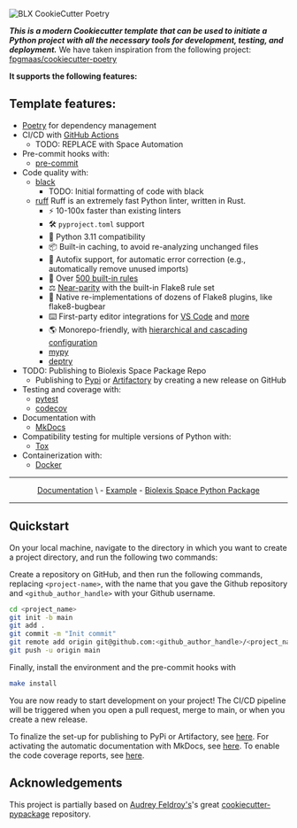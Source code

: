 ![BLX CookieCutter Poetry]("static//images/cookie-3.png" "BLX CookieCutter Poetry")

<!---
[![Release](https://img.shields.io/github/v/release/fpgmaas/cookiecutter-poetry)](https://pypi.org/project/cookiecutter-poetry/)
[![Build status](https://img.shields.io/github/actions/workflow/status/fpgmaas/cookiecutter-poetry/main.yml?branch=main)](https://github.com/fpgmaas/cookiecutter-poetry/actions/workflows/main.yml?query=branch%3Amain)
[![Supported Python versions](https://img.shields.io/pypi/pyversions/cookiecutter-poetry)](https://pypi.org/project/cookiecutter-poetry/)
[![Docs](https://img.shields.io/badge/docs-gh--pages-blue)](https://fpgmaas.github.io/cookiecutter-poetry/)
[![License](https://img.shields.io/github/license/fpgmaas/cookiecutter-poetry)](https://img.shields.io/github/license/fpgmaas/cookiecutter-poetry)
 --->

**_This is a modern Cookiecutter template that can be used to initiate a Python project with all the necessary tools for development, testing, and deployment._**
We have taken inspiration from the following project:
[fpgmaas/cookiecutter-poetry](https://raw.githubusercontent.com/fpgmaas/cookiecutter-poetry/main)

**It supports the following features:**

## Template features:

- [Poetry](https://python-poetry.org/) for dependency management
- CI/CD with [GitHub Actions](https://github.com/features/actions)
  - TODO: REPLACE with Space Automation
- Pre-commit hooks with:
  - [pre-commit](https://pre-commit.com/)
- Code quality with:
  - [black](https://pypi.org/project/black/)
    - TODO: Initial formatting of code with black
  - [ruff](https://github.com/charliermarsh/ruff) Ruff is an extremely fast Python linter, written in Rust.
    - ⚡️ 10-100x faster than existing linters
    - 🛠️ `pyproject.toml` support
    - 🤝 Python 3.11 compatibility
    - 📦 Built-in caching, to avoid re-analyzing unchanged files
    - 🔧 Autofix support, for automatic error correction (e.g., automatically remove unused imports)
    - 📏 Over [500 built-in rules](https://beta.ruff.rs/docs/rules/)
    - ⚖️ [Near-parity](https://beta.ruff.rs/docs/faq/#how-does-ruff-compare-to-flake8) with the built-in Flake8 rule set
    - 🔌 Native re-implementations of dozens of Flake8 plugins, like flake8-bugbear
    - ⌨️ First-party editor integrations for [VS Code](https://github.com/charliermarsh/ruff-vscode) and [more](https://github.com/charliermarsh/ruff-lsp)
    - 🌎 Monorepo-friendly, with [hierarchical and cascading configuration](https://beta.ruff.rs/docs/configuration/#pyprojecttoml-discovery)
    - [mypy](https://mypy.readthedocs.io/en/stable/)
    - [deptry](https://github.com/fpgmaas/deptry/)
- TODO: Publishing to Biolexis Space Package Repo
  - Publishing to [Pypi](https://pypi.org) or [Artifactory](https://jfrog.com/artifactory) by creating a new release on GitHub
- Testing and coverage with:
  - [pytest](https://docs.pytest.org/en/7.1.x/)
  - [codecov](https://about.codecov.io/)
- Documentation with
  - [MkDocs](https://www.mkdocs.org/)
- Compatibility testing for multiple versions of Python with:
  - [Tox](https://tox.wiki/en/latest/)
- Containerization with:
  - [Docker](https://www.docker.com/)

---

<p align="center">
  <a href="https://biolexistx.jetbrains.space/p/blx-cc/repositories/blx-cookiecutter-poetry/files/main/docs">Documentation</a> \
- <a href="https://biolexistx.jetbrains.space/p/blx-cc/repositories/blx-cookiecutter-poetry-example">Example</a> -
  <a href="https://biolexistx.jetbrains.space/p/blx-cc/packages/pypi/blx-py-pkg-test/blx-cookiecutter-poetry-exmp?v=0.0.1&tab=overview">Biolexis Space Python Package</a>
</p>

---

## Quickstart

On your local machine, navigate to the directory in which you want to
create a project directory, and run the following two commands:

<!--- ``` bash
pip install cookiecutter-poetry
ccp
```

Alternatively, install `cookiecutter` and directly pass the URL to this
Github repository to the `cookiecutter` command:

``` bash
pip install cookiecutter
cookiecutter https://github.com/fpgmaas/cookiecutter-poetry.git
```
    --->

Create a repository on GitHub, and then run the following commands, replacing `<project-name>`, with the name that you gave the Github repository and
`<github_author_handle>` with your Github username.

```bash
cd <project_name>
git init -b main
git add .
git commit -m "Init commit"
git remote add origin git@github.com:<github_author_handle>/<project_name>.git
git push -u origin main
```

Finally, install the environment and the pre-commit hooks with

```bash
make install
```

You are now ready to start development on your project! The CI/CD
pipeline will be triggered when you open a pull request, merge to main,
or when you create a new release.

To finalize the set-up for publishing to PyPi or Artifactory, see
[here](https://fpgmaas.github.io/cookiecutter-poetry/features/publishing/#set-up-for-pypi).
For activating the automatic documentation with MkDocs, see
[here](https://fpgmaas.github.io/cookiecutter-poetry/features/mkdocs/#enabling-the-documentation-on-github).
To enable the code coverage reports, see [here](https://fpgmaas.github.io/cookiecutter-poetry/features/codecov/).

## Acknowledgements

This project is partially based on [Audrey
Feldroy\'s](https://github.com/audreyfeldroy)\'s great
[cookiecutter-pypackage](https://github.com/audreyfeldroy/cookiecutter-pypackage)
repository.
